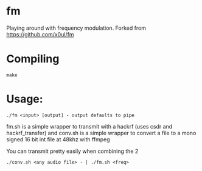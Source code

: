 # fm
Playing around with frequency modulation. Forked from https://github.com/x0ul/fm

# Compiling

```
make
```

# Usage: 
```
./fm <input> [output] - output defaults to pipe
```

fm.sh is a simple wrapper to transmit with a hackrf (uses csdr and hackrf_transfer) and conv.sh is a simple wrapper to convert a file to a mono signed 16 bit int file at 48khz with ffmpeg

You can transmit pretty easily when combining the 2
```
./conv.sh <any audio file> - | ./fm.sh <freq>
```

